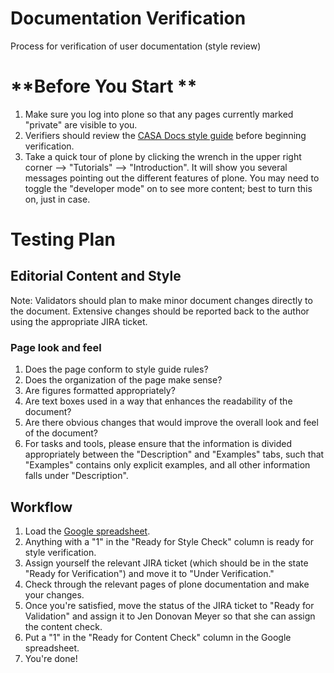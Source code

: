 

# Documentation Verification 

Process for verification of user documentation (style review)

# **Before You Start **

1.  Make sure you log into plone so that any pages currently marked \"private\" are visible to you. 
2.  Verifiers should review the [CASA Docs style guide](https://casa.nrao.edu/casadocs-devel/stable/casa-development-team/documentation/style-guide) before beginning verification.
3.  Take a quick tour of plone by clicking the wrench in the upper right corner \--\> \"Tutorials\" \--\> \"Introduction\". It will show you several messages pointing out the different features of plone. You may need to toggle the \"developer mode\" on to see more content; best to turn this on, just in case. 

# **Testing Plan**

## Editorial Content and Style

Note: Validators should plan to make minor document changes directly to the document. Extensive changes should be reported back to the author using the appropriate JIRA ticket.

### Page look and feel

1.  Does the page conform to style guide rules?
2.  Does the organization of the page make sense?
3.  Are figures formatted appropriately?
4.  Are text boxes used in a way that enhances the readability of the document?
5.  Are there obvious changes that would improve the overall look and feel of the document?
6.  For tasks and tools, please ensure that the information is divided appropriately between the \"Description\" and \"Examples\" tabs, such that \"Examples\" contains only explicit examples, and all other information falls under \"Description\". 

## Workflow

1.  Load the [Google spreadsheet](https://docs.google.com/spreadsheets/d/1YjPYn5K6Y2RCmHKkW9_ddVBrKphpX4wEqbpaG5eEudE/edit#gid=0).
2.  Anything with a \"1\" in the \"Ready for Style Check\" column is ready for style verification.
3.  Assign yourself the relevant JIRA ticket (which should be in the state \"Ready for Verification\") and move it to \"Under Verification.\" 
4.  Check through the relevant pages of plone documentation and make your changes.
5.  Once you\'re satisfied, move the status of the JIRA ticket to \"Ready for Validation\" and assign it to Jen Donovan Meyer so that she can assign the content check. 
6.  Put a \"1\" in the \"Ready for Content Check\" column in the Google spreadsheet. 
7.  You\'re done!


